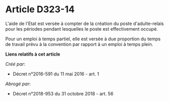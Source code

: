# Article D323-14

L'aide de l'Etat est versée à compter de la création du poste d'adulte-relais pour les périodes pendant lesquelles le poste
est effectivement occupé.

Pour un emploi à temps partiel, elle est versée à due proportion du temps de travail prévu à la convention par rapport à un
emploi à temps plein.

**Liens relatifs à cet article**

_Créé par_:

  - Décret n°2016-591 du 11 mai 2016 - art. 1

_Abrogé par_:

  - Décret n°2018-953 du 31 octobre 2018 - art. 56
